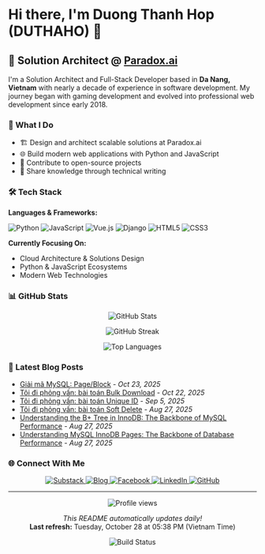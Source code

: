 # Hi there, I'm Duong Thanh Hop (DUTHAHO) 👋

## 🚀 Solution Architect @ [Paradox.ai](https://paradox.ai)

I'm a Solution Architect and Full-Stack Developer based in **Da Nang, Vietnam** with nearly a decade of experience in software development. My journey began with gaming development and evolved into professional web development since early 2018.

### 💼 What I Do

- 🏗️ Design and architect scalable solutions at Paradox.ai
- 🌐 Build modern web applications with Python and JavaScript
- 🔧 Contribute to open-source projects
- 📝 Share knowledge through technical writing

### 🛠️ Tech Stack

**Languages & Frameworks:**

![Python](https://img.shields.io/badge/Python-3776AB?style=for-the-badge&logo=python&logoColor=white)
![JavaScript](https://img.shields.io/badge/JavaScript-F7DF1E?style=for-the-badge&logo=javascript&logoColor=black)
![Vue.js](https://img.shields.io/badge/Vue.js-35495E?style=for-the-badge&logo=vue.js&logoColor=4FC08D)
![Django](https://img.shields.io/badge/Django-092E20?style=for-the-badge&logo=django&logoColor=white)
![HTML5](https://img.shields.io/badge/HTML5-E34F26?style=for-the-badge&logo=html5&logoColor=white)
![CSS3](https://img.shields.io/badge/CSS3-1572B6?style=for-the-badge&logo=css3&logoColor=white)

**Currently Focusing On:**
- Cloud Architecture & Solutions Design
- Python & JavaScript Ecosystems
- Modern Web Technologies

### 📊 GitHub Stats

<p align="center">
  <img src="https://github-readme-stats.vercel.app/api?username=duthaho&show_icons=true&theme=radical&count_private=true" alt="GitHub Stats" />
</p>

<p align="center">
  <picture>
    <source media="(prefers-color-scheme: dark)" srcset="https://github-readme-streak-stats.herokuapp.com/?user=duthaho&theme=radical&hide_border=true" />
    <source media="(prefers-color-scheme: light)" srcset="https://github-readme-streak-stats.herokuapp.com/?user=duthaho&theme=light&hide_border=true" />
    <img src="https://github-readme-streak-stats.herokuapp.com/?user=duthaho&theme=radical" alt="GitHub Streak" />
  </picture>
</p>

<p align="center">
  <img src="https://github-readme-stats.vercel.app/api/top-langs/?username=duthaho&layout=compact&theme=radical" alt="Top Languages" />
</p>

### 📝 Latest Blog Posts

* [Giải mã MySQL: Page&#x2F;Block](https:&#x2F;&#x2F;duthaho.substack.com&#x2F;p&#x2F;giai-ma-mysql-pageblock) - *Oct 23, 2025*
* [Tôi đi phỏng vấn: bài toán Bulk Download](https:&#x2F;&#x2F;duthaho.substack.com&#x2F;p&#x2F;toi-i-phong-van-bai-toan-bulk-download) - *Oct 22, 2025*
* [Tôi đi phỏng vấn: bài toán Unique ID](https:&#x2F;&#x2F;duthaho.substack.com&#x2F;p&#x2F;toi-i-phong-van-bai-toan-unique-id) - *Sep 5, 2025*
* [Tôi đi phỏng vấn: bài toán Soft Delete](https:&#x2F;&#x2F;duthaho.substack.com&#x2F;p&#x2F;toi-i-phong-van-system-design-ve) - *Aug 27, 2025*
* [Understanding the B+ Tree in InnoDB: The Backbone of MySQL Performance](https:&#x2F;&#x2F;duthaho.substack.com&#x2F;p&#x2F;understanding-the-b-tree-in-innodb) - *Aug 27, 2025*
* [Understanding MySQL InnoDB Pages: The Backbone of Database Performance](https:&#x2F;&#x2F;duthaho.substack.com&#x2F;p&#x2F;understanding-mysql-innodb-pages) - *Aug 27, 2025*

### 🌐 Connect With Me

<p align="center">
  <a href="https://duthaho.substack.com">
    <img src="https://img.shields.io/badge/Substack-FF6719?style=for-the-badge&logo=substack&logoColor=white" alt="Substack" />
  </a>
  <a href="https://www.duthaho.dev">
    <img src="https://img.shields.io/badge/Blog-duthaho.dev-blue?style=for-the-badge&logo=wordpress&logoColor=white" alt="Blog" />
  </a>
  <a href="https://www.facebook.com/DuongThanhHop/">
    <img src="https://img.shields.io/badge/Facebook-1877F2?style=for-the-badge&logo=facebook&logoColor=white" alt="Facebook" />
  </a>
  <a href="https://www.linkedin.com/in/duthaho">
    <img src="https://img.shields.io/badge/LinkedIn-0077B5?style=for-the-badge&logo=linkedin&logoColor=white" alt="LinkedIn" />
  </a>
  <a href="https://github.com/duthaho">
    <img src="https://img.shields.io/badge/GitHub-100000?style=for-the-badge&logo=github&logoColor=white" alt="GitHub" />
  </a>
</p>

---

<p align="center">
  <img src="https://komarev.com/ghpvc/?username=duthaho&label=Profile%20views&color=0e75b6&style=flat" alt="Profile views" />
</p>

<p align="center">
  <i>This README automatically updates daily!</i><br>
  <b>Last refresh:</b> Tuesday, October 28 at 05:38 PM (Vietnam Time)
</p>

<p align="center">
  <img src="https://github.com/duthaho/duthaho/workflows/Build%20README/badge.svg" alt="Build Status" />
</p>